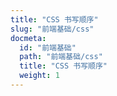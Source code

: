 ```yaml
---
title: "CSS 书写顺序"
slug: "前端基础/css"
docmeta:
  id: "前端基础"
  path: "前端基础/css"
  title: "CSS 书写顺序"
  weight: 1
---
```

